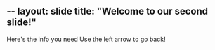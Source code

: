 --
layout: slide
title: "Welcome to our second slide!"
--
Here's the info you need
Use the left arrow to go back!
